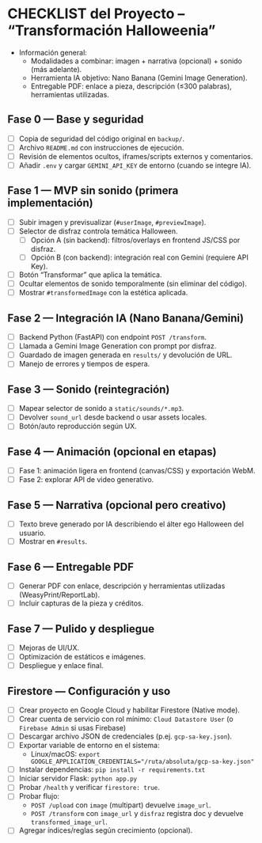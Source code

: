 # CHECKLIST del Proyecto – “Transformación Halloweenia”

- Información general:
  - Modalidades a combinar: imagen + narrativa (opcional) + sonido (más adelante).
  - Herramienta IA objetivo: Nano Banana (Gemini Image Generation).
  - Entregable PDF: enlace a pieza, descripción (≤300 palabras), herramientas utilizadas.

## Fase 0 — Base y seguridad
- [ ] Copia de seguridad del código original en `backup/`.
- [ ] Archivo `README.md` con instrucciones de ejecución.
- [ ] Revisión de elementos ocultos, iframes/scripts externos y comentarios.
- [ ] Añadir `.env` y cargar `GEMINI_API_KEY` de entorno (cuando se integre IA).

## Fase 1 — MVP sin sonido (primera implementación)
- [ ] Subir imagen y previsualizar (`#userImage`, `#previewImage`).
- [ ] Selector de disfraz controla temática Halloween.
  - [ ] Opción A (sin backend): filtros/overlays en frontend JS/CSS por disfraz.
  - [ ] Opción B (con backend): integración real con Gemini (requiere API Key).
- [ ] Botón “Transformar” que aplica la temática.
- [ ] Ocultar elementos de sonido temporalmente (sin eliminar del código).
- [ ] Mostrar `#transformedImage` con la estética aplicada.

## Fase 2 — Integración IA (Nano Banana/Gemini)
- [ ] Backend Python (FastAPI) con endpoint `POST /transform`.
- [ ] Llamada a Gemini Image Generation con prompt por disfraz.
- [ ] Guardado de imagen generada en `results/` y devolución de URL.
- [ ] Manejo de errores y tiempos de espera.

## Fase 3 — Sonido (reintegración)
- [ ] Mapear selector de sonido a `static/sounds/*.mp3`.
- [ ] Devolver `sound_url` desde backend o usar assets locales.
- [ ] Botón/auto reproducción según UX.

## Fase 4 — Animación (opcional en etapas)
- [ ] Fase 1: animación ligera en frontend (canvas/CSS) y exportación WebM.
- [ ] Fase 2: explorar API de video generativo.

## Fase 5 — Narrativa (opcional pero creativo)
- [ ] Texto breve generado por IA describiendo el álter ego Halloween del usuario.
- [ ] Mostrar en `#results`.

## Fase 6 — Entregable PDF
- [ ] Generar PDF con enlace, descripción y herramientas utilizadas (WeasyPrint/ReportLab).
- [ ] Incluir capturas de la pieza y créditos.

## Fase 7 — Pulido y despliegue
- [ ] Mejoras de UI/UX.
- [ ] Optimización de estáticos e imágenes.
- [ ] Despliegue y enlace final.

## Firestore — Configuración y uso
- [ ] Crear proyecto en Google Cloud y habilitar Firestore (Native mode).
- [ ] Crear cuenta de servicio con rol mínimo: `Cloud Datastore User` (o `Firebase Admin` si usas Firebase)
- [ ] Descargar archivo JSON de credenciales (p.ej. `gcp-sa-key.json`).
- [ ] Exportar variable de entorno en el sistema:
  - Linux/macOS: `export GOOGLE_APPLICATION_CREDENTIALS="/ruta/absoluta/gcp-sa-key.json"`
- [ ] Instalar dependencias: `pip install -r requirements.txt`
- [ ] Iniciar servidor Flask: `python app.py`
- [ ] Probar `/health` y verificar `firestore: true`.
- [ ] Probar flujo:
  - `POST /upload` con `image` (multipart) devuelve `image_url`.
  - `POST /transform` con `image_url` y `disfraz` registra doc y devuelve `transformed_image_url`.
- [ ] Agregar índices/reglas según crecimiento (opcional).
